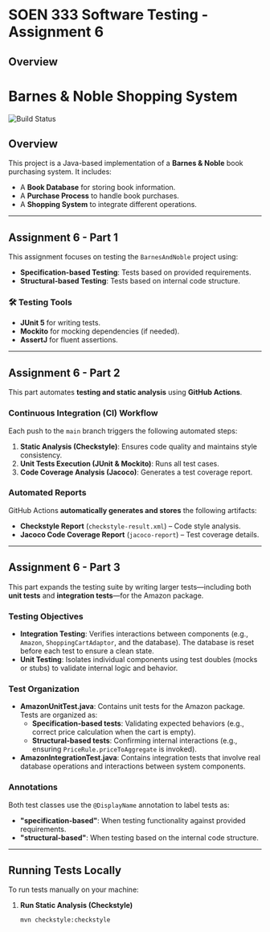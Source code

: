 # SOEN 333 Software Testing - Assignment 6

## Overview

# Barnes & Noble Shopping System

![Build Status](https://github.com/brudaw1/Assignment6_code/actions/workflows/SE333_CI.yml/badge.svg)

## Overview
This project is a Java-based implementation of a **Barnes & Noble** book purchasing system. It includes:
- A **Book Database** for storing book information.
- A **Purchase Process** to handle book purchases.
- A **Shopping System** to integrate different operations.

---

## Assignment 6 - Part 1
This assignment focuses on testing the `BarnesAndNoble` project using:
- **Specification-based Testing**: Tests based on provided requirements.
- **Structural-based Testing**: Tests based on internal code structure.

### 🛠 Testing Tools
- **JUnit 5** for writing tests.
- **Mockito** for mocking dependencies (if needed).
- **AssertJ** for fluent assertions.

---

## Assignment 6 - Part 2
This part automates **testing and static analysis** using **GitHub Actions**.

### Continuous Integration (CI) Workflow
Each push to the `main` branch triggers the following automated steps:
1. **Static Analysis (Checkstyle)**: Ensures code quality and maintains style consistency.
2. **Unit Tests Execution (JUnit & Mockito)**: Runs all test cases.
3. **Code Coverage Analysis (Jacoco)**: Generates a test coverage report.

### Automated Reports
GitHub Actions **automatically generates and stores** the following artifacts:
- **Checkstyle Report** (`checkstyle-result.xml`) – Code style analysis.
- **Jacoco Code Coverage Report** (`jacoco-report`) – Test coverage details.

---

## Assignment 6 - Part 3
This part expands the testing suite by writing larger tests—including both **unit tests** and **integration tests**—for the Amazon package.

### Testing Objectives
- **Integration Testing**: Verifies interactions between components (e.g., `Amazon`, `ShoppingCartAdaptor`, and the database). The database is reset before each test to ensure a clean state.
- **Unit Testing**: Isolates individual components using test doubles (mocks or stubs) to validate internal logic and behavior.

### Test Organization
- **AmazonUnitTest.java**: Contains unit tests for the Amazon package. Tests are organized as:
    - **Specification-based tests**: Validating expected behaviors (e.g., correct price calculation when the cart is empty).
    - **Structural-based tests**: Confirming internal interactions (e.g., ensuring `PriceRule.priceToAggregate` is invoked).
- **AmazonIntegrationTest.java**: Contains integration tests that involve real database operations and interactions between system components.

### Annotations
Both test classes use the `@DisplayName` annotation to label tests as:
- **"specification-based"**: When testing functionality against provided requirements.
- **"structural-based"**: When testing based on the internal code structure.

---

## Running Tests Locally
To run tests manually on your machine:

1. **Run Static Analysis (Checkstyle)**
   ```sh
   mvn checkstyle:checkstyle


